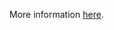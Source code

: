More information [here](https://docs.bridgecrew.io/docs/ensure-that-security-operations-is-not-empty).
